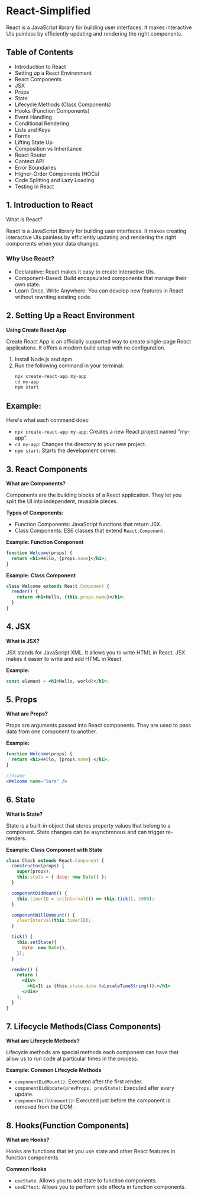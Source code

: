 # React-Simplified

React is a JavaScript library for building user interfaces. It makes interactive UIs painless by efficiently updating and rendering the right components.


## Table of Contents

- Introduction to React
- Setting up a React Environment
- React Components
- JSX
- Props
- State
- Lifecycle Methods (Class Components)
- Hooks (Function Components)
- Event Handling
- Conditional Rendering
- Lists and Keys
- Forms
- Lifting State Up
- Composition vs Inheritance
- React Router
- Context API
- Error Boundaries
- Higher-Order Components (HOCs)
- Code Splitting and Lazy Loading
- Testing in React



## 1. Introduction to React

What is React?

React is a JavaScript library for building user interfaces. It makes creating interactive UIs painless by efficiently updating and rendering the right components when your data changes.

### Why Use React?

- Declarative: React makes it easy to create interactive UIs.
- Component-Based: Build encapsulated components that manage their own state.
- Learn Once, Write Anywhere: You can develop new features in React without rewriting existing code.


## 2. Setting Up a React Environment

**Using Create React App**

Create React App is an officially supported way to create single-page React applications. It offers a modern build setup with no configuration.

  1. Install Node.js and npm
  2. Run the following command in your terminal:
     ```bash
     npx create-react-app my-app
     cd my-app
     npm start
     ```

## Example:

Here's what each command does:

- `npx create-react-app my-app`: Creates a new React project named "my-app".
- `cd my-app`: Changes the directory to your new project.
- `npm start`: Starts the development server.


## 3. React Components

**What are Components?**

Components are the building blocks of a React application. They let you split the UI into independent, reusable pieces.

**Types of Components:**

- Function Components: JavaScript functions that return JSX.
- Class Components: ES6 classes that extend `React.Component`.

**Example: Function Component**

```jsx
function Welcome(props) {
  return <h1>Hello, {props.name}</h1>;
}
```

**Example: Class Component**

```jsx
class Welcome extends React.Component {
  render() {
    return <h1>Hello, {this.props.name}</h1>;
  }
}
```


## 4. JSX

**What is JSX?**

JSX stands for JavaScript XML. It allows you to write HTML in React. JSX makes it easier to write and add HTML in React.

**Example:**

```jsx
const element = <h1>Hello, world!</h1>;
```


## 5. Props

**What are Props?**

Props are arguments passed into React components. They are used to pass data from one component to another.

**Example:**

```jsx
function Welcome(props) {
  return <h1>Hello, {props.name} </h1>;
}

//Usage
<Welcome name="Sara" />
```
## 6. State

**What is State?**

State is a built-in object that stores property values that belong to a component. State changes can be asynchronous and can trigger re-renders.

**Example: Class Component with State**

```jsx
class Clock extends React.Component {
  constructor(props) {
    super(props);
    this.state = { date: new Date() };
  }

  componentDidMount() {
    this.timerID = setInterval(() => this.tick(), 1000);
  }

  componentWillUnmount() {
    clearInterval(this.timerID);
  }

  tick() {
    this.setState({
      date: new Date(),
    });
  }

  render() {
    return (
      <div>
        <h1>It is {this.state.date.toLocaleTimeString()}.</h1>
      </div>
    );
  }
}

```

## 7. Lifecycle Methods(Class Components)

**What are Lifecycle Methods?**

Lifecycle methods are special methods each component can have that allow us to run code at particular times in the process.

**Example: Common Lifecycle Methods**

- `componentDidMount()`: Executed after the first render.
- `componentDidUpdate(prevProps, prevState)`: Executed after every update.
- `componentWillUnmount()`: Executed just before the component is removed from the DOM.

## 8. Hooks(Function Components)

**What are Hooks?**

Hooks are functions that let you use state and other React features in function components.

**Common Hooks**

- `useState`: Allows you to add state to function components.
- `useEffect`: Allows you to perform side effects in function components.

